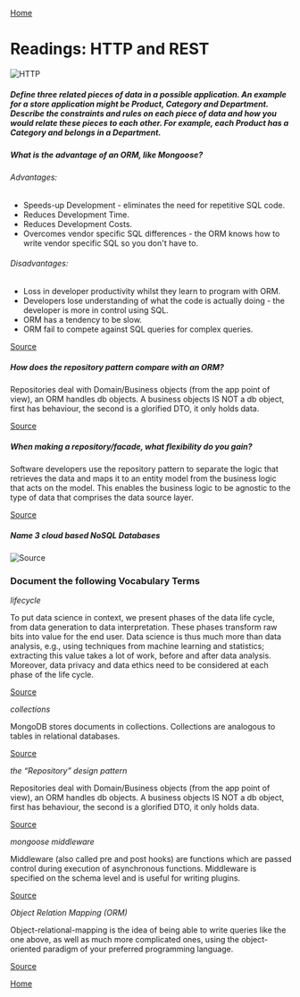 [Home](https://401repo.github.io/401RN/README)

# Readings: HTTP and REST

![HTTP](https://phpenthusiast.com/theme/assets/images/blog/what_is_rest_api.png)



##### Define three related pieces of data in a possible application. An example for a store application might be Product, Category and Department. Describe the constraints and rules on each piece of data and how you would relate these pieces to each other. For example, each Product has a Category and belongs in a Department.


##### What is the advantage of an ORM, like Mongoose?

###### Advantages:

- Speeds-up Development - eliminates the need for repetitive SQL code.
- Reduces Development Time.
- Reduces Development Costs.
- Overcomes vendor specific SQL differences - the ORM knows how to write vendor specific SQL so you don't have to.

###### Disadvantages:

- Loss in developer productivity whilst they learn to program with ORM.
- Developers lose understanding of what the code is actually doing - the developer is more in control using SQL.
- ORM has a tendency to be slow.
- ORM fail to compete against SQL queries for complex queries.

[Source](https://stackoverflow.com/questions/4667906/the-advantages-and-disadvantages-of-using-orm)

##### How does the repository pattern compare with an ORM?

Repositories deal with Domain/Business objects (from the app point of view), an ORM handles db objects. A business objects IS NOT a db object, first has behaviour, the second is a glorified DTO, it only holds data.

[Source](https://stackoverflow.com/questions/10155517/repository-pattern-vs-orm#:~:text=Repositories%20deal%20with%20Domain%2FBusiness,DTO%2C%20it%20only%20holds%20data.)

##### When making a repository/facade, what flexibility do you gain?

Software developers use the repository pattern to separate the logic that retrieves the data and maps it to an entity model from the business logic that acts on the model. This enables the business logic to be agnostic to the type of data that comprises the data source layer.

[Source](https://garywoodfine.com/generic-repository-pattern-net-core/)

##### Name 3 cloud based NoSQL Databases

![Source](https://cdn.ttgtmedia.com/rms/onlineimages/cloud_computing-nosql_comparison.png)

### Document the following Vocabulary Terms

*lifecycle*

To put data science in context, we present phases of the data life cycle, from data generation to data interpretation. These phases transform raw bits into value for the end user. Data science is thus much more than data analysis, e.g., using techniques from machine learning and statistics; extracting this value takes a lot of work, before and after data analysis. Moreover, data privacy and data ethics need to be considered at each phase of the life cycle.

[Source](https://hdsr.mitpress.mit.edu/pub/577rq08d/release/3)

*collections*

MongoDB stores documents in collections. Collections are analogous to tables in relational databases.

[Source](https://docs.mongodb.com/manual/core/databases-and-collections/#collections)

*the “Repository” design pattern*

Repositories deal with Domain/Business objects (from the app point of view), an ORM handles db objects. A business objects IS NOT a db object, first has behaviour, the second is a glorified DTO, it only holds data.

[Source](https://stackoverflow.com/questions/10155517/repository-pattern-vs-orm#:~:text=Repositories%20deal%20with%20Domain%2FBusiness,DTO%2C%20it%20only%20holds%20data.)

*mongoose middleware*

Middleware (also called pre and post hooks) are functions which are passed control during execution of asynchronous functions. Middleware is specified on the schema level and is useful for writing plugins.

[Source](https://mongoosejs.com/docs/middleware.html)

*Object Relation Mapping (ORM)*

Object-relational-mapping is the idea of being able to write queries like the one above, as well as much more complicated ones, using the object-oriented paradigm of your preferred programming language.

[Source](https://blog.bitsrc.io/what-is-an-orm-and-why-you-should-use-it-b2b6f75f5e2a)

[Home](https://401repo.github.io/401RN/README)
